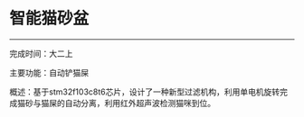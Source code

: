 # 智能猫砂盆
---
完成时间：大二上

主要功能：自动铲猫屎

概述：基于stm32f103c8t6芯片，设计了一种新型过滤机构，利用单电机旋转完成猫砂与猫屎的自动分离，利用红外超声波检测猫咪到位。
